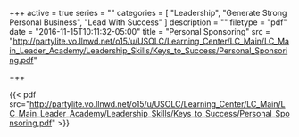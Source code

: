 +++
active = true
series = ""
categories = [
  "Leadership",
  "Generate Strong Personal Business",
  "Lead With Success"
]
description = ""
filetype = "pdf"
date = "2016-11-15T10:11:32-05:00"
title = "Personal Sponsoring"
src = "http://partylite.vo.llnwd.net/o15/u/USOLC/Learning_Center/LC_Main/LC_Main_Leader_Academy/Leadership_Skills/Keys_to_Success/Personal_Sponsoring.pdf"

+++

{{< pdf src="http://partylite.vo.llnwd.net/o15/u/USOLC/Learning_Center/LC_Main/LC_Main_Leader_Academy/Leadership_Skills/Keys_to_Success/Personal_Sponsoring.pdf" >}}
